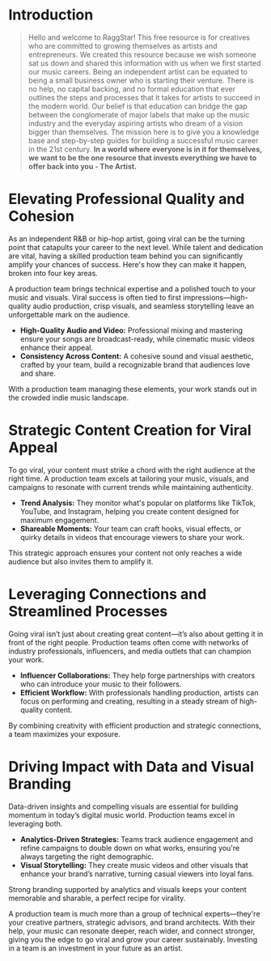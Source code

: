 <script lang='ts'>
  import BlogPageTemplate from '$lib/components/blog/BlogPageTemplate.svelte';
  import type { BlogCardProps } from '$lib/managers/BlogManager';
  import { ASSETS_PATH } from '$lib/managers/BlogManager';
  import { orderedBlogPosts } from '$lib/managers/BlogManager';
  import { page } from '$app/stores';

  const blogPostInfo: BlogCardProps = orderedBlogPosts.find((post) => post.slug === $page.route.id?.split('/')[3]);
  const assetsUrl = `${ASSETS_PATH}/${blogPostInfo.image}`;

  const gif1 = `${assetsUrl}/gif1.gif`;
  const img1 = `${assetsUrl}/img1.jpeg`;
</script>

<BlogPageTemplate
  title={blogPostInfo.title}
  subtitle={blogPostInfo.subtitle}
  published_date={blogPostInfo.date_published}
  coverImg={blogPostInfo.image}>

# Introduction
> Hello and welcome to RaggStar! This free resource is for creatives who are committed to growing themselves as artists and entrepreneurs. We created this resource because we wish someone sat us down and shared this information with us when we first started our music careers. Being an independent artist can be equated to being a small business owner who is starting their venture. There is no help, no capital backing, and no formal education that ever outlines the steps and processes that it takes for artists to succeed in the modern world. Our belief is that education can bridge the gap between the conglomerate of major labels that make up the music industry and the everyday aspiring artists who dream of a vision bigger than themselves. The mission here is to give you a knowledge base and step-by-step guides for building a successful music career in the 21st century. **In a world where everyone is in it for themselves, we want to be the one resource that invests everything we have to offer back into you - The Artist.**

#  Elevating Professional Quality and Cohesion

As an independent R&B or hip-hop artist, going viral can be the turning point that catapults your career to the next level. While talent and dedication are vital, having a skilled production team behind you can significantly amplify your chances of success. Here's how they can make it happen, broken into four key areas.

A production team brings technical expertise and a polished touch to your music and visuals. Viral success is often tied to first impressions—high-quality audio production, crisp visuals, and seamless storytelling leave an unforgettable mark on the audience.



* **High-Quality Audio and Video:** Professional mixing and mastering ensure your songs are broadcast-ready, while cinematic music videos enhance their appeal.
* **Consistency Across Content:** A cohesive sound and visual aesthetic, crafted by your team, build a recognizable brand that audiences love and share.

With a production team managing these elements, your work stands out in the crowded indie music landscape.


# Strategic Content Creation for Viral Appeal

To go viral, your content must strike a chord with the right audience at the right time. A production team excels at tailoring your music, visuals, and campaigns to resonate with current trends while maintaining authenticity.



* **Trend Analysis:** They monitor what's popular on platforms like TikTok, YouTube, and Instagram, helping you create content designed for maximum engagement.
* **Shareable Moments:** Your team can craft hooks, visual effects, or quirky details in videos that encourage viewers to share your work.

This strategic approach ensures your content not only reaches a wide audience but also invites them to amplify it.


# Leveraging Connections and Streamlined Processes

Going viral isn’t just about creating great content—it’s also about getting it in front of the right people. Production teams often come with networks of industry professionals, influencers, and media outlets that can champion your work.



* **Influencer Collaborations:** They help forge partnerships with creators who can introduce your music to their followers.
* **Efficient Workflow:** With professionals handling production, artists can focus on performing and creating, resulting in a steady stream of high-quality content.

By combining creativity with efficient production and strategic connections, a team maximizes your exposure.


# Driving Impact with Data and Visual Branding

Data-driven insights and compelling visuals are essential for building momentum in today’s digital music world. Production teams excel in leveraging both.



* **Analytics-Driven Strategies:** Teams track audience engagement and refine campaigns to double down on what works, ensuring you're always targeting the right demographic.
* **Visual Storytelling:** They create music videos and other visuals that enhance your brand’s narrative, turning casual viewers into loyal fans.

Strong branding supported by analytics and visuals keeps your content memorable and sharable, a perfect recipe for virality.

A production team is much more than a group of technical experts—they're your creative partners, strategic advisors, and brand architects. With their help, your music can resonate deeper, reach wider, and connect stronger, giving you the edge to go viral and grow your career sustainably. Investing in a team is an investment in your future as an artist.


</BlogPageTemplate>
